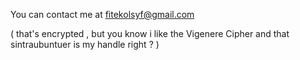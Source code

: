 You can contact me at fitekolsyf@gmail.com  

  ( that's encrypted , but you know i like the Vigenere Cipher and that sintraubuntuer is my handle right ? )
